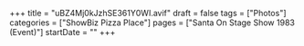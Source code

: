 +++
title = "uBZ4Mj0kJzhSE361Y0WI.avif"
draft = false
tags = ["Photos"]
categories = ["ShowBiz Pizza Place"]
pages = ["Santa On Stage Show 1983 (Event)"]
startDate = ""
+++
